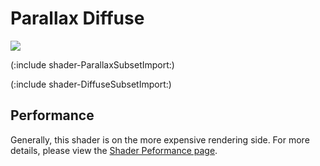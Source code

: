 Parallax Diffuse
================


![](http://docwiki.hq.unity3d.com/uploads/Main/Shaders./Shader-NormalParallaxBump.png)  

(:include shader-ParallaxSubsetImport:)

(:include shader-DiffuseSubsetImport:)

Performance
-----------


Generally, this shader is on the more expensive rendering side.  For more details, please view the [Shader Peformance page](shader-Performance.html).
